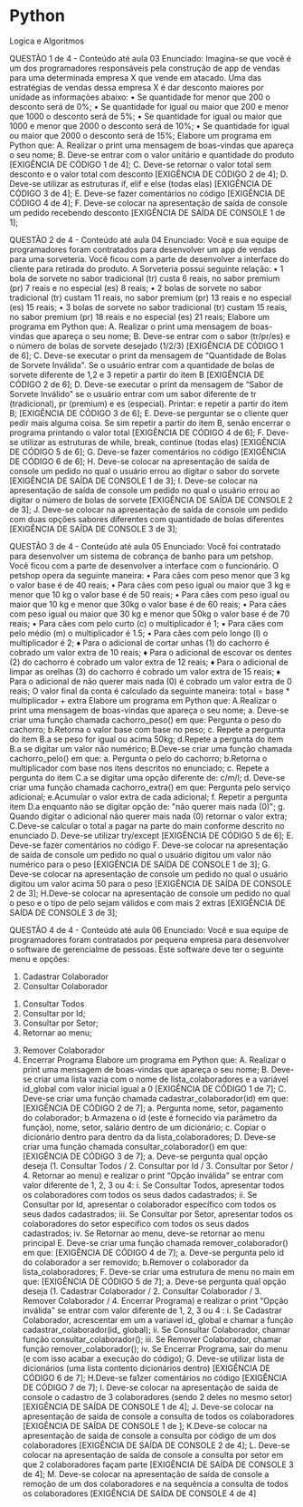# Python
 Logica e Algoritmos

 
QUESTÃO 1 de 4 - Conteúdo até aula 03
Enunciado: Imagina-se que você é um dos programadores responsáveis pela construção de app de vendas para uma determinada empresa X 
que vende em atacado. Uma das estratégias de vendas dessa empresa X é dar desconto maiores por unidade as informações abaixo:
• Se quantidade for menor que 200 o desconto será de 0%;
• Se quantidade for igual ou maior que 200 e menor que 1000 o desconto será de 5%;
• Se quantidade for igual ou maior que 1000 e menor que 2000 o desconto será de 10%;
• Se quantidade for igual ou maior que 2000 o desconto será de 15%;
Elabore um programa em Python que:
A. Realizar o print uma mensagem de boas-vindas que apareça o seu nome;
B. Deve-se entrar com o valor unitário e quantidade do produto [EXIGÊNCIA DE CÓDIGO 1 de 4];
C. Deve-se retornar o valor total sem desconto e o valor total com desconto [EXIGÊNCIA DE CÓDIGO 2 de 4];
D. Deve-se utilizar as estruturas if, elif e else (todas elas) [EXIGÊNCIA DE CÓDIGO 3 de 4]; 
E. Deve-se fazer comentários no código [EXIGÊNCIA DE CÓDIGO 4 de 4];
F. Deve-se colocar na apresentação de saída de console um pedido recebendo desconto [EXIGÊNCIA DE SAÍDA DE CONSOLE 1 de 1];

QUESTÃO 2 de 4 - Conteúdo até aula 04
Enunciado: Você e sua equipe de programadores foram contratados para desenvolver um app de vendas para uma sorveteria. Você ficou com 
a parte de desenvolver a interface do cliente para retirada do produto.
A Sorveteria possui seguinte relação:
• 1 bola de sorvete no sabor tradicional (tr) custa 6 reais, no sabor premium (pr) 7 reais e no especial (es) 8 reais;
• 2 bolas de sorvete no sabor tradicional (tr) custam 11 reais, no sabor premium (pr) 13 reais e no especial (es) 15 reais;
• 3 bolas de sorvete no sabor tradicional (tr) custam 15 reais, no sabor premium (pr) 18 reais e no especial (es) 21 reais;
Elabore um programa em Python que: 
A. Realizar o print uma mensagem de boas-vindas que apareça o seu nome;
B. Deve-se entrar com o sabor (tr/pr/es) e o número de bolas de sorvete desejado (1/2/3) [EXIGÊNCIA DE CÓDIGO 1 de 6];
C. Deve-se executar o print da mensagem de “Quantidade de Bolas de Sorvete Inválida". Se o usuário entrar com a quantidade de bolas de 
sorvete diferente de 1,2 e 3 repetir a partir do item B [EXIGÊNCIA DE CÓDIGO 2 de 6];
D. Deve-se executar o print da mensagem de “Sabor de Sorvete Inválido" se o usuário entrar com um sabor diferente de tr (tradicional), pr 
(premium) e es (especial). Printar: e repetir a partir do item B; [EXIGÊNCIA DE CÓDIGO 3 de 6];
E. Deve-se perguntar se o cliente quer pedir mais alguma coisa. Se sim repetir a partir do item B, senão encerrar o programa printando o 
valor total [EXIGÊNCIA DE CÓDIGO 4 de 6];
F. Deve-se utilizar as estruturas de while, break, continue (todas elas) [EXIGÊNCIA DE CÓDIGO 5 de 6];
G. Deve-se fazer comentários no código [EXIGÊNCIA DE CÓDIGO 6 de 6];
H. Deve-se colocar na apresentação de saída de console um pedido no qual o usuário errou ao digitar o sabor do sorvete [EXIGÊNCIA DE 
SAÍDA DE CONSOLE 1 de 3];
I. Deve-se colocar na apresentação de saída de console um pedido no qual o usuário errou ao digitar o número de bolas de sorvete
[EXIGÊNCIA DE SAÍDA DE CONSOLE 2 de 3];
J. Deve-se colocar na apresentação de saída de console um pedido com duas opções sabores diferentes com quantidade de bolas diferentes 
[EXIGÊNCIA DE SAÍDA DE CONSOLE 3 de 3]; 

QUESTÃO 3 de 4 - Conteúdo até aula 05
Enunciado: Você foi contratado para desenvolver um sistema de cobrança de banho para um petshop. Você ficou com a parte de desenvolver 
a interface com o funcionário.
O petshop opera da seguinte maneira:
• Para cães com peso menor que 3 kg o valor base é de 40 reais;
• Para cães com peso igual ou maior que 3 kg e menor que 10 kg o valor base é de 50 reais;
• Para cães com peso igual ou maior que 10 kg e menor que 30kg o valor base é de 60 reais; 
• Para cães com peso igual ou maior que 30 kg e menor que 50kg o valor base é de 70 reais; 
▪ Para cães com pelo curto (c) o multiplicador é 1;
▪ Para cães com pelo médio (m) o multiplicador é 1.5;
▪ Para cães com pelo longo (l) o multiplicador é 2;
♦ Para o adicional de cortar unhas (1) do cachorro é cobrado um valor extra de 10 reais;
♦ Para o adicional de escovar os dentes (2) do cachorro é cobrado um valor extra de 12 reais;
♦ Para o adicional de limpar as orelhas (3) do cachorro é cobrado um valor extra de 15 reais;
♦ Para o adicional de não querer mais nada (0) é cobrado um valor extra de 0 reais;
O valor final da conta é calculado da seguinte maneira:
total = base * multiplicador + extra
Elabore um programa em Python que: 
A.Realizar o print uma mensagem de boas-vindas que apareça o seu nome;
a. Deve-se criar uma função chamada cachorro_peso() em que: Pergunta o peso do cachorro;
b.Retorna o valor base com base no peso;
c. Repete a pergunta do item B.a se peso for igual ou acima 50kg;
d.Repete a pergunta do item B.a se digitar um valor não numérico;
B.Deve-se criar uma função chamada cachorro_pelo() em que: 
a. Pergunta o pelo do cachorro;
b.Retorna o multiplicador com base nos itens descritos no enunciado;
c. Repete a pergunta do item C.a se digitar uma opção diferente de: c/m/l;
d. Deve-se criar uma função chamada cachorro_extra() em que: Pergunta pelo serviço adicional;
e.Acumular o valor extra de cada adicional;
f. Repetir a pergunta item D.a enquanto não se digitar opção de: "não querer mais nada (0)";
g. Quando digitar o adicional não querer mais nada (0) retornar o valor extra;
C.Deve-se calcular o total a pagar na parte do main conforme descrito no enunciado
D. Deve-se utilizar try/except [EXIGÊNCIA DE CÓDIGO 5 de 6];
E. Deve-se fazer comentários no código 
F. Deve-se colocar na apresentação de saída de console um pedido no qual o usuário digitou um valor não numérico para o peso [EXIGÊNCIA 
DE SAÍDA DE CONSOLE 1 de 3];
G. Deve-se colocar na apresentação de console um pedido no qual o usuário digitou um valor acima 50 para o peso [EXIGÊNCIA DE 
SAÍDA DE CONSOLE 2 de 3];
H.Deve-se colocar na apresentação de console um pedido no qual o peso e o tipo de pelo sejam válidos e com mais 2 extras [EXIGÊNCIA DE 
SAÍDA DE CONSOLE 3 de 3];

QUESTÃO 4 de 4 - Conteúdo até aula 06
Enunciado: Você e sua equipe de programadores foram contratados por pequena empresa para desenvolver o software de gerencialme de 
pessoas. Este software deve ter o seguinte menu e opções:
1) Cadastrar Colaborador
2) Consultar Colaborador
1. Consultar Todos 
2. Consultar por Id;
3. Consultar por Setor;
4. Retornar ao menu;
3) Remover Colaborador
4) Encerrar Programa
Elabore um programa em Python que: 
A. Realizar o print uma mensagem de boas-vindas que apareça o seu nome;
B. Deve-se criar uma lista vazia com o nome de lista_colaboradores e a variável id_global com valor inicial igual a 0 [EXIGÊNCIA DE 
CÓDIGO 1 de 7];
C. Deve-se criar uma função chamada cadastrar_colaborador(id) em que: [EXIGÊNCIA DE CÓDIGO 2 de 7];
a. Pergunta nome, setor, pagamento do colaborador;
b.Armazena o id (este é fornecido via parâmetro da função), nome, setor, salário dentro de um dicionário;
c. Copiar o dicionário dentro para dentro da da lista_colaboradores;
D. Deve-se criar uma função chamada consultar_colaborador() em que: [EXIGÊNCIA DE CÓDIGO 3 de 7];
a. Deve-se pergunta qual opção deseja (1. Consultar Todos / 2. Consultar por Id / 3. Consultar por Setor / 4. Retornar ao menu) e 
realizar o print “Opção inválida" se entrar com valor diferente de 1, 2, 3 ou 4:
i. Se Consultar Todos, apresentar todos os colaboradores com todos os seus dados cadastrados;
ii. Se Consultar por Id, apresentar o colaborador específico com todos os seus dados cadastrados;
iii. Se Consultar por Setor, apresentar todos os colaboradores do setor específico com todos os seus dados cadastrados;
iv. Se Retornar ao menu, deve-se retornar ao menu principal
E. Deve-se criar uma função chamada remover_colaborador() em que: [EXIGÊNCIA DE CÓDIGO 4 de 7];
a. Deve-se pergunta pelo id do colaborador a ser removido;
b.Remover o colaborador da lista_colaboradores;
F. Deve-se criar uma estrutura de menu no main em que: [EXIGÊNCIA DE CÓDIGO 5 de 7];
a. Deve-se pergunta qual opção deseja (1. Cadastrar Colaborador / 2. Consultar Colaborador / 3. Remover Colaborador / 4. Encerrar 
Programa) e realizar o print “Opção inválida" se entrar com valor diferente de 1, 2, 3 ou 4 :
i. Se Cadastrar Colaborador, acrescentar em um a variavel id_ global e chamar a função cadastrar_colaborador(id_ global);
ii. Se Consultar Colaborador, chamar função consultar_colaborador();
iii. Se Remover Colaborador, chamar função remover_colaborador();
iv. Se Encerrar Programa, sair do menu (e com isso acabar a execução do código);
G. Deve-se utilizar lista de dicionários (uma lista contento dicionários dentro) [EXIGÊNCIA DE CÓDIGO 6 de 7];
H.Deve-se fa1zer comentários no código [EXIGÊNCIA DE CÓDIGO 7 de 7];
I. Deve-se colocar na apresentação de saída de console o cadastro de 3 colaboradores (sendo 2 deles no mesmo setor) [EXIGÊNCIA DE 
SAÍDA DE CONSOLE 1 de 4];
J. Deve-se colocar na apresentação de saída de console a consulta de todos os colaboradores [EXIGÊNCIA DE SAÍDA DE CONSOLE 1 de ];
K.Deve-se colocar na apresentação de saída de console a consulta por código de um dos colaboradores [EXIGÊNCIA DE SAÍDA DE CONSOLE 
2 de 4];
L. Deve-se colocar na apresentação de saída de console a consulta por setor em que 2 colaboradores façam parte [EXIGÊNCIA DE SAÍDA DE 
CONSOLE 3 de 4];
M. Deve-se colocar na apresentação de saída de console a remoção de um dos colaboradores e na sequência a consulta de todos os 
colaboradores [EXIGÊNCIA DE SAÍDA DE CONSOLE 4 de 4]
